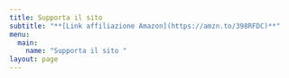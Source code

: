 ```yaml
---
title: Supporta il sito
subtitle: "**[Link affiliazione Amazon](https://amzn.to/398RFDC)**"
menu:
  main:
    name: "Supporta il sito "
layout: page
---
```

